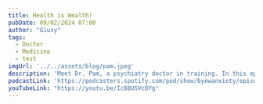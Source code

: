 ```yaml
---
title: Health is Wealth!
pubDate: 09/02/2024 07:00
author: "Giusy"
tags:
  - Doctor
  - Medicine
  - test
imgUrl: '../../assets/blog/pam.jpeg'
description: 'Meet Dr. Pam, a psychiatry doctor in training. In this episode, she shares the highs and lows of her journey, from medical school challenges to choosing a career in mental health. Dr. Pam offers valuable insights on staying balanced, emphasizing self-care, mental wellness, and work-life balance. Tune in for an inspiring conversation on resilience and growth.'
podcastLink: 'https://podcasters.spotify.com/pod/show/byewanxiety/episodes/Health-is-Wealth-e2oo0u2'
youTubeLink: "https://youtu.be/IcB8USVcDYg"
---
```

